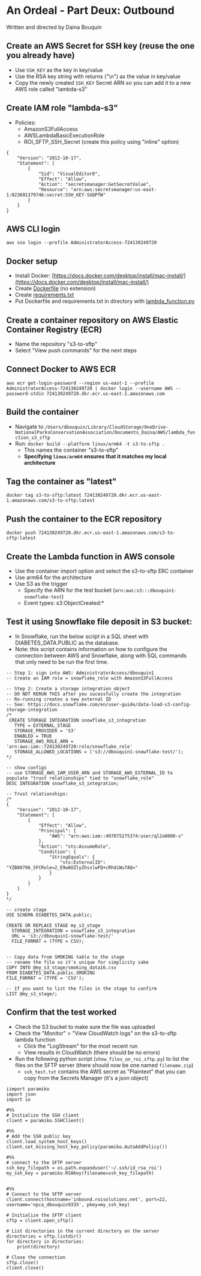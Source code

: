 # An Ordeal - Part Deux: Outbound 
Written and directed by Daina Bouquin

## Create an AWS Secret for SSH key (reuse the one you already have)
- Use `SSH_KEY` as the key in key/value
- Use the RSA key string with returns ("\n") as the value in key/value 
- Copy the newly created `SSH_KEY` Secret ARN so you can add it to a new AWS role called "lambda-s3"

## Create IAM role "lambda-s3"
- Policies:
	- AmazonS3FullAccess
	- AWSLambdaBasicExecutionRole
	- ROI_SFTP_SSH_Secret (create this policy using "inline" option)
```
{
	"Version": "2012-10-17",
	"Statement": [
		{
			"Sid": "VisualEditor0",
			"Effect": "Allow",
			"Action": "secretsmanager:GetSecretValue",
			"Resource": "arn:aws:secretsmanager:us-east-1:023691379746:secret:SSH_KEY-SGQPfW"
		}
	]
}
```

## AWS CLI login
`aws sso login --profile AdministratorAccess-724130249720`

## Docker setup
- Install Docker: [https://docs.docker.com/desktop/install/mac-install/](https://docs.docker.com/desktop/install/mac-install/)
- Create [Dockerfile](https://github.com/dbouquin/lambda_function_s3_sftp/blob/main/Dockerfile) (no extension)
- Create [requirements.txt](https://github.com/dbouquin/lambda_function_s3_sftp/blob/main/requirements.txt)
- Put Dockerfile and requirements.txt in directory with [lambda_function.py](https://github.com/dbouquin/lambda_function_s3_sftp/blob/main/lambda_function.py)

## Create a container repository on AWS Elastic Container Registry (ECR) 
- Name the repository "s3-to-sftp"
- Select "View push commands" for the next steps

## Connect Docker to AWS ECR
`aws ecr get-login-password --region us-east-1 --profile AdministratorAccess-724130249720 | docker login --username AWS --password-stdin 724130249720.dkr.ecr.us-east-1.amazonaws.com`

## Build the container
- Navigate to `/Users/dbouquin/Library/CloudStorage/OneDrive-NationalParksConservationAssociation/Documents_Daina/AWS/lambda_function_s3_sftp`
- Run: `docker build --platform linux/arm64 -t s3-to-sftp .`
	- This names the container "s3-to-sftp"
	- **Specifying `linux/arm64` ensures that it matches my local architecture**

## Tag the container as "latest"
`docker tag s3-to-sftp:latest 724130249720.dkr.ecr.us-east-1.amazonaws.com/s3-to-sftp:latest`

## Push the container to the ECR repository
`docker push 724130249720.dkr.ecr.us-east-1.amazonaws.com/s3-to-sftp:latest`

## Create the Lambda function in AWS console
- Use the container import option and select the s3-to-sftp ERC container
- Use arm64 for the architecture
- Use S3 as the trigger 
	- Specify the ARN for the test bucket (`arn:aws:s3:::dbouquin1-snowflake-test`)
	- Event types: s3:ObjectCreated:*

## Test it using Snowflake file deposit in S3 bucket:
- In Snowflake, run the below script in a SQL sheet with DIABETES_DATA.PUBLIC as the database. 
- Note: this script contains information on how to configure the connection between AWS and Snowflake, along with SQL commands that only need to be run the first time.
```
-- Step 1: sign into AWS: AdministratorAccess/dbouquin1
-- Create an IAM role = snowflake_role with AmazonS3FullAccess

-- Step 2: Create a storage integration object
-- DO NOT RERUN THIS after you sucessfully create the integration
-- Re-running creates a new external ID
-- See: https://docs.snowflake.com/en/user-guide/data-load-s3-config-storage-integration
/*
 CREATE STORAGE INTEGRATION snowflake_s3_integration
   TYPE = EXTERNAL_STAGE
   STORAGE_PROVIDER = 'S3'
   ENABLED = TRUE
   STORAGE_AWS_ROLE_ARN = 'arn:aws:iam::724130249720:role/snowflake_role'
   STORAGE_ALLOWED_LOCATIONS = ('s3://dbouquin1-snowflake-test/');
*/

-- show configs
-- use STORAGE_AWS_IAM_USER_ARN and STORAGE_AWS_EXTERNAL_ID to populate "trust relationships" tied to "snowflake_role"
DESC INTEGRATION snowflake_s3_integration;

-- Trust relationships:
/*
{
    "Version": "2012-10-17",
    "Statement": [
        {
            "Effect": "Allow",
            "Principal": {
                "AWS": "arn:aws:iam::497075275374:user/ql2a0000-s"
            },
            "Action": "sts:AssumeRole",
            "Condition": {
                "StringEquals": {
                    "sts:ExternalID": "YZB80796_SFCRole=2_E9w6OZlyZhsslwFQ+cRhdiWu7AQ="
                }
            }
        }
    ]
}
*/

-- create stage
USE SCHEMA DIABETES_DATA.public;

CREATE OR REPLACE STAGE my_s3_stage
  STORAGE_INTEGRATION = snowflake_s3_integration
  URL = 's3://dbouquin1-snowflake-test/'
  FILE_FORMAT = (TYPE = CSV);


-- Copy data from SMOKING table to the stage 
-- rename the file so it's unique for simplicity sake
COPY INTO @my_s3_stage/smoking_data16.csv 
FROM DIABETES_DATA.public.SMOKING
FILE_FORMAT = (TYPE = 'CSV');

-- If you want to list the files in the stage to confirm
LIST @my_s3_stage/;
```

## Confirm that the test worked
- Check the S3 bucket to make sure the file was uploaded
- Check the "Monitor" > "View CloudWatch logs" on the s3-to-sftp lambda function
	- Click the "LogStream" for the most recent run
	- View results in CloudWatch (there should be no errors)
- Run the following python script (`show_files_on_roi_sftp.py`) to list the files on the SFTP server (there should now be one named `filename.zip`)
	- `ssh_test.txt` contains the AWS secret as "Plaintext" that you can copy from the Secrets Manager (it's a json object) 
```
iimport paramiko
import json
import io

#%%
# Initialize the SSH client
client = paramiko.SSHClient()

#%%
# Add the SSH public key
client.load_system_host_keys()
client.set_missing_host_key_policy(paramiko.AutoAddPolicy())

#%%
# connect to the SFTP server
ssh_key_filepath = os.path.expanduser('~/.ssh/id_rsa_roi')
my_ssh_key = paramiko.RSAKey(filename=ssh_key_filepath)


#%%
# Connect to the SFTP server
client.connect(hostname='inbound.roisolutions.net', port=22, username='npca_dbouquin9335', pkey=my_ssh_key)

# Initialize the SFTP client
sftp = client.open_sftp()

# List directories in the current directory on the server
directories = sftp.listdir()
for directory in directories:
    print(directory)

# Close the connection
sftp.close()
client.close()
```